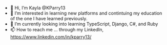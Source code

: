 - 👋 Hi, I’m Kayla @KParry13
- 👀 I’m interested in learning new platforms and contintuing my education of the one I have learned previously.
- 🌱 I’m currently looking into learning TypeScript, Django, C#, and Ruby
- 📫 How to reach me ... through my LinkedIn, https://www.linkedin.com/in/kparry13/

<!---
KParry13/KParry13 is a ✨ special ✨ repository because its `README.md` (this file) appears on your GitHub profile.
You can click the Preview link to take a look at your changes.
--->
